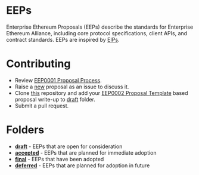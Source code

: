 # EEPs
Enterprise Ethereum Proposals (EEPs) describe the standards for Enterprise Ethereum Alliance, including core protocol specifications, client APIs, and contract standards. EEPs are inspired by [EIPs](https://github.com/ethereum/EIPs).

# Contributing
* Review [EEP0001 Proposal Process](draft/EEP0001-Proposal_Process.md).
* Raise a [new](../issues/new) proposal as an issue to discuss it.
* Clone [this](https://github.com/EntEthAlliance/EEPs) repository and add your [EEP0002 Proposal Template](draft/EEP0002-Proposal_Template.md) based proposal write-up to [draft](https://github.com/EntEthAlliance/EEPs/tree/master/draft) folder.
* Submit a pull request.

# Folders
* **[draft](https://github.com/EntEthAlliance/EEPs/tree/master/draft)** - EEPs that are open for consideration
* **[accepted](https://github.com/EntEthAlliance/EEPs/tree/master/accepted)** - EEPs that are planned for immediate adoption
* **[final](https://github.com/EntEthAlliance/EEPs/tree/master/final)** - EEPs that have been adopted
* **[deferred](https://github.com/EntEthAlliance/EEPs/tree/master/deferred)** - EEPs that are planned for adoption in future
